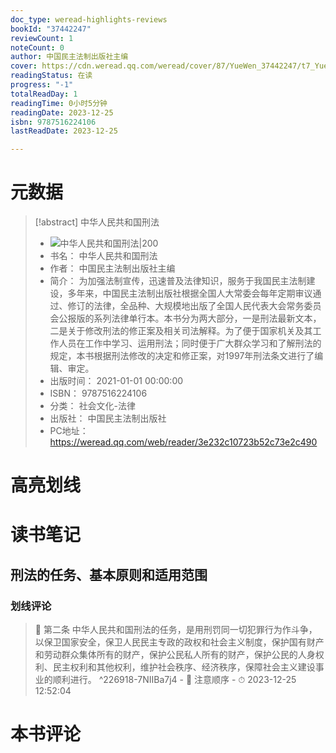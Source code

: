 ```yaml
---
doc_type: weread-highlights-reviews
bookId: "37442247"
reviewCount: 1
noteCount: 0
author: 中国民主法制出版社主编
cover: https://cdn.weread.qq.com/weread/cover/87/YueWen_37442247/t7_YueWen_37442247.jpg
readingStatus: 在读
progress: "-1"
totalReadDay: 1
readingTime: 0小时5分钟
readingDate: 2023-12-25
isbn: 9787516224106
lastReadDate: 2023-12-25

---
```

# 元数据
> [!abstract] 中华人民共和国刑法
> - ![ 中华人民共和国刑法|200](https://cdn.weread.qq.com/weread/cover/87/YueWen_37442247/t7_YueWen_37442247.jpg)
> - 书名： 中华人民共和国刑法
> - 作者： 中国民主法制出版社主编
> - 简介： 为加强法制宣传，迅速普及法律知识，服务于我国民主法制建设，多年来，中国民主法制出版社根据全国人大常委会每年定期审议通过、修订的法律，全品种、大规模地出版了全国人民代表大会常务委员会公报版的系列法律单行本。本书分为两大部分，一是刑法最新文本，二是关于修改刑法的修正案及相关司法解释。为了便于国家机关及其工作人员在工作中学习、运用刑法；同时便于广大群众学习和了解刑法的规定，本书根据刑法修改的决定和修正案，对1997年刑法条文进行了编辑、审定。
> - 出版时间： 2021-01-01 00:00:00
> - ISBN： 9787516224106
> - 分类： 社会文化-法律
> - 出版社： 中国民主法制出版社
> - PC地址：https://weread.qq.com/web/reader/3e232c10723b52c73e2c490

# 高亮划线

# 读书笔记

## 刑法的任务、基本原则和适用范围

### 划线评论
> 📌 第二条 中华人民共和国刑法的任务，是用刑罚同一切犯罪行为作斗争，以保卫国家安全，保卫人民民主专政的政权和社会主义制度，保护国有财产和劳动群众集体所有的财产，保护公民私人所有的财产，保护公民的人身权利、民主权利和其他权利，维护社会秩序、经济秩序，保障社会主义建设事业的顺利进行。  ^226918-7NIIBa7j4
    - 💭 注意顺序
    - ⏱ 2023-12-25 12:52:04
   
# 本书评论

